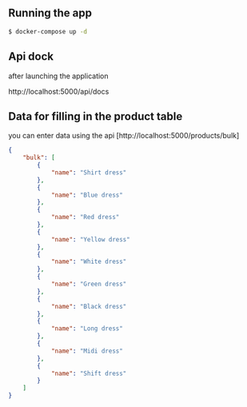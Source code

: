 ## Running the app

```bash
$ docker-compose up -d
```

## Api dock
after launching the application

http://localhost:5000/api/docs

## Data for filling in the product table
you can enter data using the api [http://localhost:5000/products/bulk]

```json
{
    "bulk": [
        {
            "name": "Shirt dress"
        },
        {
            "name": "Blue dress"
        },
        {
            "name": "Red dress"
        },
        {
            "name": "Yellow dress"
        },
        {
            "name": "White dress"
        },
        {
            "name": "Green dress"
        },
        {
            "name": "Black dress"
        },
        {
            "name": "Long dress"
        },
        {
            "name": "Midi dress"
        },
        {
            "name": "Shift dress"
        }
    ]
}
```
